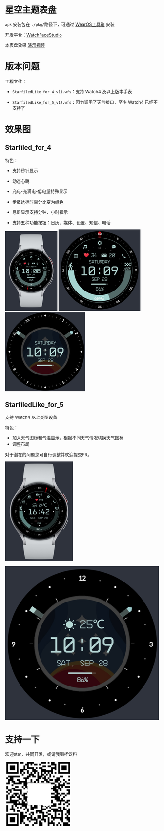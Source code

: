 # 星空主题表盘

`apk` 安装包在 `./pkg/`路径下，可通过 [WearOS工具箱](https://wearosbox.com/) 安装

开发平台：[WatchFaceStudio](https://developer.samsung.com/watch-face-studio/download.html) 

本表盘效果 [演示视频](https://www.bilibili.com/video/BV1YkHmeKETb)

# 版本问题

工程文件：

- `StarfiledLike_for_4_v11.wfs`：支持 Watch4 及以上版本手表

- `StarfiledLike_for_5_v12.wfs`：因为调用了天气接口，至少 Watch4 已经不支持了

# 效果图

## Starfiled_for_4

特色：

- 支持秒针显示

- 动态心跳

- 充电-充满电-低电量特殊显示

- 步数达标时百分比变为绿色

- 息屏显示支持分钟、小时指示

- 支持五种功能按钮：日历、媒体、设置、短信、电话

<img title="" src="image/Starfiled_for_4_v1.png" alt="loading-ag-133" style="zoom:50%;">

<img src="image/w4_1.png" style="zoom:50%;" />

<img src="image/alwayson_w4.png" style="zoom:50%;" />

## StarfiledLike_for_5

支持 Watch4 以上类型设备

特色：

- 加入天气图标和气温显示，根据不同天气情况切换天气图标
- 调整布局
  
  

对于潜在的问题您可自行调整并欢迎提交PR。



<img src="image/StarfiledLike_for_5_v1.png" style="zoom:50%;" />

![](image/alwayson_w5.png)

# 支持一下

欢迎star，共同开发，或请我喝杯饮料

<img src="image/support.png" style="zoom: 33%;" />

